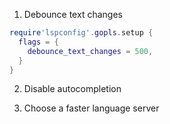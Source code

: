 1. Debounce text changes

```lua
require'lspconfig'.gopls.setup {
  flags = {
    debounce_text_changes = 500,
  }
}
```

2. Disable autocompletion

3. Choose a faster language server
